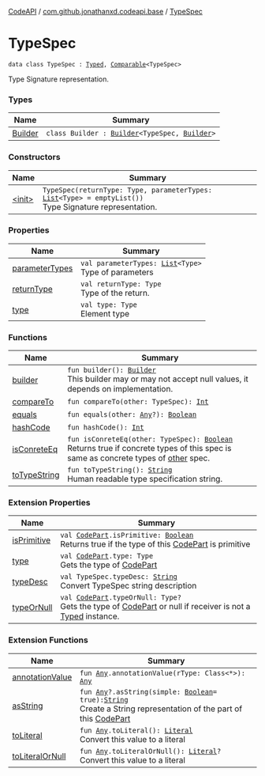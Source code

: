 [CodeAPI](../../index.md) / [com.github.jonathanxd.codeapi.base](../index.md) / [TypeSpec](.)

# TypeSpec

`data class TypeSpec : `[`Typed`](../-typed/index.md)`, `[`Comparable`](https://kotlinlang.org/api/latest/jvm/stdlib/kotlin/-comparable/index.html)`<TypeSpec>`

Type Signature representation.

### Types

| Name | Summary |
|---|---|
| [Builder](-builder/index.md) | `class Builder : `[`Builder`](../-typed/-builder/index.md)`<TypeSpec, `[`Builder`](-builder/index.md)`>` |

### Constructors

| Name | Summary |
|---|---|
| [&lt;init&gt;](-init-.md) | `TypeSpec(returnType: Type, parameterTypes: `[`List`](https://kotlinlang.org/api/latest/jvm/stdlib/kotlin.collections/-list/index.html)`<Type> = emptyList())`<br>Type Signature representation. |

### Properties

| Name | Summary |
|---|---|
| [parameterTypes](parameter-types.md) | `val parameterTypes: `[`List`](https://kotlinlang.org/api/latest/jvm/stdlib/kotlin.collections/-list/index.html)`<Type>`<br>Type of parameters |
| [returnType](return-type.md) | `val returnType: Type`<br>Type of the return. |
| [type](type.md) | `val type: Type`<br>Element type |

### Functions

| Name | Summary |
|---|---|
| [builder](builder.md) | `fun builder(): `[`Builder`](-builder/index.md)<br>This builder may or may not accept null values, it depends on implementation. |
| [compareTo](compare-to.md) | `fun compareTo(other: TypeSpec): `[`Int`](https://kotlinlang.org/api/latest/jvm/stdlib/kotlin/-int/index.html) |
| [equals](equals.md) | `fun equals(other: `[`Any`](https://kotlinlang.org/api/latest/jvm/stdlib/kotlin/-any/index.html)`?): `[`Boolean`](https://kotlinlang.org/api/latest/jvm/stdlib/kotlin/-boolean/index.html) |
| [hashCode](hash-code.md) | `fun hashCode(): `[`Int`](https://kotlinlang.org/api/latest/jvm/stdlib/kotlin/-int/index.html) |
| [isConreteEq](is-conrete-eq.md) | `fun isConreteEq(other: TypeSpec): `[`Boolean`](https://kotlinlang.org/api/latest/jvm/stdlib/kotlin/-boolean/index.html)<br>Returns true if concrete types of this spec is same as concrete types of [other](is-conrete-eq.md#com.github.jonathanxd.codeapi.base.TypeSpec$isConreteEq(com.github.jonathanxd.codeapi.base.TypeSpec)/other) spec. |
| [toTypeString](to-type-string.md) | `fun toTypeString(): `[`String`](https://kotlinlang.org/api/latest/jvm/stdlib/kotlin/-string/index.html)<br>Human readable type specification string. |

### Extension Properties

| Name | Summary |
|---|---|
| [isPrimitive](../../com.github.jonathanxd.codeapi.util/is-primitive.md) | `val `[`CodePart`](../../com.github.jonathanxd.codeapi/-code-part/index.md)`.isPrimitive: `[`Boolean`](https://kotlinlang.org/api/latest/jvm/stdlib/kotlin/-boolean/index.html)<br>Returns true if the type of this [CodePart](../../com.github.jonathanxd.codeapi/-code-part/index.md) is primitive |
| [type](../../com.github.jonathanxd.codeapi.util/type.md) | `val `[`CodePart`](../../com.github.jonathanxd.codeapi/-code-part/index.md)`.type: Type`<br>Gets the type of [CodePart](../../com.github.jonathanxd.codeapi/-code-part/index.md) |
| [typeDesc](../../com.github.jonathanxd.codeapi.util/type-desc.md) | `val TypeSpec.typeDesc: `[`String`](https://kotlinlang.org/api/latest/jvm/stdlib/kotlin/-string/index.html)<br>Convert TypeSpec string description |
| [typeOrNull](../../com.github.jonathanxd.codeapi.util/type-or-null.md) | `val `[`CodePart`](../../com.github.jonathanxd.codeapi/-code-part/index.md)`.typeOrNull: Type?`<br>Gets the type of [CodePart](../../com.github.jonathanxd.codeapi/-code-part/index.md) or null if receiver is not a [Typed](../-typed/index.md) instance. |

### Extension Functions

| Name | Summary |
|---|---|
| [annotationValue](../../com.github.jonathanxd.codeapi.util.conversion/kotlin.-any/annotation-value.md) | `fun `[`Any`](https://kotlinlang.org/api/latest/jvm/stdlib/kotlin/-any/index.html)`.annotationValue(rType: Class<*>): `[`Any`](https://kotlinlang.org/api/latest/jvm/stdlib/kotlin/-any/index.html) |
| [asString](../../com.github.jonathanxd.codeapi.util/kotlin.-any/as-string.md) | `fun `[`Any`](https://kotlinlang.org/api/latest/jvm/stdlib/kotlin/-any/index.html)`?.asString(simple: `[`Boolean`](https://kotlinlang.org/api/latest/jvm/stdlib/kotlin/-boolean/index.html)` = true): `[`String`](https://kotlinlang.org/api/latest/jvm/stdlib/kotlin/-string/index.html)<br>Create a String representation of the part of this [CodePart](../../com.github.jonathanxd.codeapi/-code-part/index.md) |
| [toLiteral](../../com.github.jonathanxd.codeapi.util.conversion/kotlin.-any/to-literal.md) | `fun `[`Any`](https://kotlinlang.org/api/latest/jvm/stdlib/kotlin/-any/index.html)`.toLiteral(): `[`Literal`](../../com.github.jonathanxd.codeapi.literal/-literal/index.md)<br>Convert this value to a literal |
| [toLiteralOrNull](../../com.github.jonathanxd.codeapi.util.conversion/kotlin.-any/to-literal-or-null.md) | `fun `[`Any`](https://kotlinlang.org/api/latest/jvm/stdlib/kotlin/-any/index.html)`.toLiteralOrNull(): `[`Literal`](../../com.github.jonathanxd.codeapi.literal/-literal/index.md)`?`<br>Convert this value to a literal |
